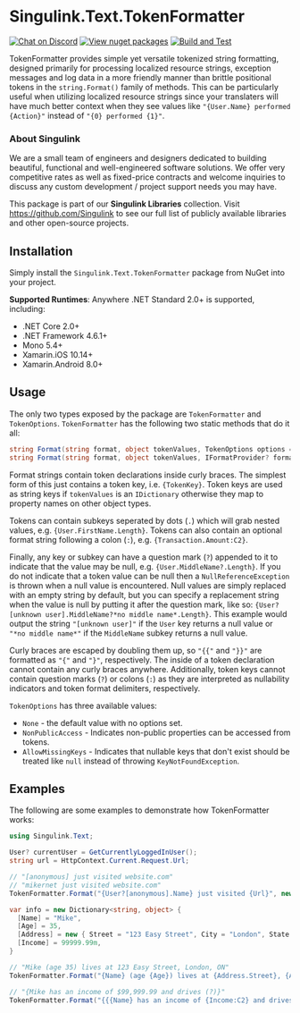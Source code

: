 # Singulink.Text.TokenFormatter

[![Chat on Discord](https://img.shields.io/discord/906246067773923490)](https://discord.gg/EkQhJFsBu6)
[![View nuget packages](https://img.shields.io/nuget/v/Singulink.Text.TokenFormatter.svg)](https://www.nuget.org/packages/Singulink.Text.TokenFormatter/)
[![Build and Test](https://github.com/Singulink/Singulink.Text.TokenFormatter/workflows/build%20and%20test/badge.svg)](https://github.com/Singulink/Singulink.Text.TokenFormatter/actions?query=workflow%3A%22build+and+test%22)

TokenFormatter provides simple yet versatile tokenized string formatting, designed primarily for processing localized resource strings, exception messages and log data in a more friendly manner than brittle positional tokens in the `string.Format()` family of methods. This can be particularly useful when utilizing localized resource strings since your translaters will have much better context when they see values like `"{User.Name} performed {Action}"` instead of `"{0} performed {1}"`.

### About Singulink

We are a small team of engineers and designers dedicated to building beautiful, functional and well-engineered software solutions. We offer very competitive rates as well as fixed-price contracts and welcome inquiries to discuss any custom development / project support needs you may have.

This package is part of our **Singulink Libraries** collection. Visit https://github.com/Singulink to see our full list of publicly available libraries and other open-source projects.

## Installation

Simply install the `Singulink.Text.TokenFormatter` package from NuGet into your project.

**Supported Runtimes**: Anywhere .NET Standard 2.0+ is supported, including:
- .NET Core 2.0+
- .NET Framework 4.6.1+
- Mono 5.4+
- Xamarin.iOS 10.14+
- Xamarin.Android 8.0+

## Usage

The only two types exposed by the package are `TokenFormatter` and `TokenOptions`. `TokenFormatter` has the following two static methods that do it all:

```c#
string Format(string format, object tokenValues, TokenOptions options = default);
string Format(string format, object tokenValues, IFormatProvider? formatProvider, TokenOptions options = default);
```

Format strings contain token declarations inside curly braces. The simplest form of this just contains a token key, i.e. `{TokenKey}`. Token keys are used as string keys if `tokenValues` is an `IDictionary` otherwise they map to property names on other object types.

Tokens can contain subkeys seperated by dots (`.`) which will grab nested values, e.g. `{User.FirstName.Length}`. Tokens can also contain an optional format string following a colon (`:`), e.g. `{Transaction.Amount:C2}`.

Finally, any key or subkey can have a question mark (`?`) appended to it to indicate that the value may be null, e.g. `{User.MiddleName?.Length}`. If you do not indicate that a token value can be null then a `NullReferenceException` is thrown when a null value is encountered. Null values are simply replaced with an empty string by default, but you can specify a replacement string when the value is null by putting it after the question mark, like so: `{User?[unknown user].MiddleName?*no middle name*.Length}`. This example would output the string `"[unknown user]"` if the `User` key returns a null value or `"*no middle name*"` if the `MiddleName` subkey returns a null value.

Curly braces are escaped by doubling them up, so `"{{"` and `"}}"` are formatted as `"{"` and `"}"`, respectively. The inside of a token declaration cannot contain any curly braces anywhere. Additionally, token keys cannot contain question marks (`?`) or colons (`:`) as they are interpreted as nullability indicators and token format delimiters, respectively.

`TokenOptions` has three available values:
- `None` - the default value with no options set.
- `NonPublicAccess` - Indicates non-public properties can be accessed from tokens.
- `AllowMissingKeys` - Indicates that nullable keys that don't exist should be treated like `null` instead of throwing `KeyNotFoundException`.

## Examples

The following are some examples to demonstrate how TokenFormatter works:

```c#
using Singulink.Text;

User? currentUser = GetCurrentlyLoggedInUser();
string url = HttpContext.Current.Request.Url;

// "[anonymous] just visited website.com"
// "mikernet just visited website.com"
TokenFormatter.Format("{User?[anonymous].Name} just visited {Url}", new { User = currentUser, Url = url });

var info = new Dictionary<string, object> {
  [Name] = "Mike",
  [Age] = 35,
  [Address] = new { Street = "123 Easy Street", City = "London", State = "ON" },
  [Income] = 99999.99m,
}

// "Mike (age 35) lives at 123 Easy Street, London, ON"
TokenFormatter.Format("{Name} (age {Age}) lives at {Address.Street}, {Address.City}, {Address.State}", info);

// "{Mike has an income of $99,999.99 and drives (?)}"
TokenFormatter.Format("{{{Name} has an income of {Income:C2} and drives {Car?(?)}}}", info, TokenOptions.AllowMissingKeys);
```
